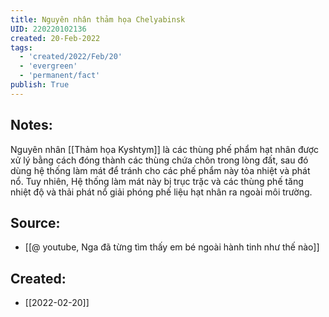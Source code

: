 ```yaml
---
title: Nguyên nhân thảm họa Chelyabinsk
UID: 220220102136
created: 20-Feb-2022
tags:
  - 'created/2022/Feb/20'
  - 'evergreen'
  - 'permanent/fact'
publish: True
---
```

## Notes:
Nguyên nhân [[Thảm họa Kyshtym]] là các thùng phế phẩm hạt nhân được xử lý bằng cách đóng thành các thùng chứa chôn trong lòng đất, sau đó dùng hệ thống làm mát để tránh cho các phế phẩm này tỏa nhiệt và phát nổ. Tuy nhiên, Hệ thống làm mát này bị trục trặc và các thùng phế tăng nhiệt độ và thải phát nổ giải phóng phế liệu hạt nhân ra ngoài môi trường.

## Source:
- [[@ youtube, Nga đã từng tìm thấy em bé ngoài hành tinh như thế nào]]



## Created:
- [[2022-02-20]]
